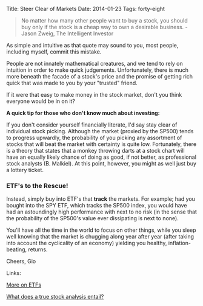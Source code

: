 Title: Steer Clear of Markets
Date: 2014-01-23
Tags: forty-eight

> No matter how many other people want to buy a stock, you should buy only if the stock is a cheap way to own a desirable business. - Jason Zweig, The Intelligent Investor

As simple and intuitive as that quote may sound to you, most people, including myself, commit this mistake.

People are not innately mathematical creatures, and we tend to rely on intuition in order to make quick judgements. Unfortunately, there is much more beneath the facade of a stock's price and the promise of getting rich quick that was made to you by your "trusted" friend.

If it were that easy to make money in the stock market, don't you think everyone would be in on it?

**A quick tip for those who don't know much about investing:**

If you don't consider yourself financially literate, I'd say stay clear of individual stock picking. Although the market (proxied by the SP500) tends to progress upwardly, the probability of you picking any assortment of stocks that will beat the market with certainty is quite low. Fortunately, there is a theory that states that a monkey throwing darts at a stock chart will have an equally likely chance of doing as good, if not better, as professional stock analysts (B. Malkiel). At this point, however, you might as well just buy a lottery ticket.

### ETF's to the Rescue!
Instead, simply buy into ETF's that **track** the markets. For example; had you bought into the SPY ETF, which tracks the SP500 index, you would have had an astoundingly high performance with next to no risk (in the sense that the probability of the SP500's value ever dissipating is next to none).

You'll have all the time in the world to focus on other things, while you sleep well knowing that the market is chugging along year after year (after taking into account the cyclicality of an economy) yielding you healthy, inflation-beating, returns.

Cheers,
Gio

Links:

<a title="More on ETFs" href="http://www.wallstreetoasis.com/forums/on-the-job-with-simple-as...-my-research-process" target="_blank">More on ETFs</a>

<a title="what does a true stock analysis entail?" href="http://www.wallstreetoasis.com/forums/on-the-job-with-simple-as...-my-research-process" target="_blank">What does a true stock analysis entail?</a>

